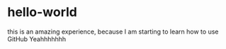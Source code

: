 # hello-world
this is an amazing experience, because I am starting to learn how to use GitHub
Yeahhhhhhh

